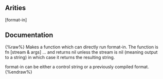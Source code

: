 ## Arities
[format-in]

## Documentation
{%raw%}
Makes a function which can directly run format-in. The function is
fn [stream & args] ... and returns nil unless the stream is nil (meaning 
output to a string) in which case it returns the resulting string.

format-in can be either a control string or a previously compiled format.
{%endraw%}
